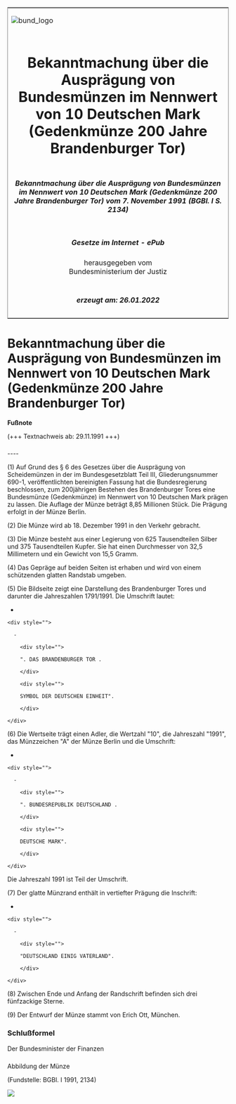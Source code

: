 <span id="DECKBLATT.html"></span>

<table border="0" frame="border" width="100%">

<tr valign="top">

<td align="left">

![bund\_logo](BfJ_2021_Web_de_de.gif)

</td>

<td align="right">

 

</td>

</tr>

<tr align="center" valign="middle">

<td colspan="2">

# Bekanntmachung über die Ausprägung von Bundesmünzen im Nennwert von 10 Deutschen Mark (Gedenkmünze 200 Jahre Brandenburger Tor)

</td>

</tr>

<tr align="center" valign="middle">

<td colspan="2">

##### Bekanntmachung über die Ausprägung von Bundesmünzen im Nennwert von 10 Deutschen Mark (Gedenkmünze 200 Jahre Brandenburger Tor) vom 7. November 1991 (BGBl. I S. 2134)

</td>

</tr>

<tr align="center" valign="middle">

<td colspan="2">

  
  

##### Gesetze im Internet - ePub  
  
herausgegeben vom  
Bundesministerium der Justiz

</td>

</tr>

<tr align="center" valign="bottom">

<td colspan="2">

  
  

##### erzeugt am: 26.01.2022

</td>

</tr>

</table>

<span id="BJNR021340991.html"></span>

# Bekanntmachung über die Ausprägung von Bundesmünzen im Nennwert von 10 Deutschen Mark (Gedenkmünze 200 Jahre Brandenburger Tor)

<div>

  
**Fußnote**

<div class="jnhtml">

<div>

<div class="jurAbsatz">

(+++ Textnachweis ab: 29.11.1991 +++)

</div>

</div>

</div>

</div>

<span id="BJNR021340991BJNE000100307.html"></span>

###   
\----

<div>

<div class="jnhtml">

<div>

<div class="jurAbsatz">

(1) Auf Grund des § 6 des Gesetzes über die Ausprägung von Scheidemünzen
in der im Bundesgesetzblatt Teil III, Gliederungsnummer 690-1,
veröffentlichten bereinigten Fassung hat die Bundesregierung
beschlossen, zum 200jährigen Bestehen des Brandenburger Tores eine
Bundesmünze (Gedenkmünze) im Nennwert von 10 Deutschen Mark prägen zu
lassen. Die Auflage der Münze beträgt 8,85 Millionen Stück. Die Prägung
erfolgt in der Münze Berlin.

</div>

<div class="jurAbsatz">

(2) Die Münze wird ab 18. Dezember 1991 in den Verkehr gebracht.

</div>

<div class="jurAbsatz">

(3) Die Münze besteht aus einer Legierung von 625 Tausendteilen Silber
und 375 Tausendteilen Kupfer. Sie hat einen Durchmesser von 32,5
Millimetern und ein Gewicht von 15,5 Gramm.

</div>

<div class="jurAbsatz">

(4) Das Gepräge auf beiden Seiten ist erhaben und wird von einem
schützenden glatten Randstab umgeben.

</div>

<div class="jurAbsatz">

(5) Die Bildseite zeigt eine Darstellung des Brandenburger Tores und
darunter die Jahreszahlen 1791/1991. Die Umschrift lautet:

  - 
    
    <div style="">
    
      - 
        
        <div style="">
        
        ". DAS BRANDENBURGER TOR .
        
        </div>
        
        <div style="">
        
        SYMBOL DER DEUTSCHEN EINHEIT".
        
        </div>
    
    </div>

</div>

<div class="jurAbsatz">

(6) Die Wertseite trägt einen Adler, die Wertzahl "10", die Jahreszahl
"1991", das Münzzeichen "A" der Münze Berlin und die Umschrift:

  - 
    
    <div style="">
    
      - 
        
        <div style="">
        
        ". BUNDESREPUBLIK DEUTSCHLAND .
        
        </div>
        
        <div style="">
        
        DEUTSCHE MARK".
        
        </div>
    
    </div>

Die Jahreszahl 1991 ist Teil der Umschrift.

</div>

<div class="jurAbsatz">

(7) Der glatte Münzrand enthält in vertiefter Prägung die Inschrift:

  - 
    
    <div style="">
    
      - 
        
        <div style="">
        
        "DEUTSCHLAND EINIG VATERLAND".
        
        </div>
    
    </div>

</div>

<div class="jurAbsatz">

(8) Zwischen Ende und Anfang der Randschrift befinden sich drei
fünfzackige Sterne.

</div>

<div class="jurAbsatz">

(9) Der Entwurf der Münze stammt von Erich Ott, München.

</div>

</div>

</div>

</div>

<span id="BJNR021340991BJNE000200307.html"></span>

### Schlußformel  

<div>

<div class="jnhtml">

<div>

<div class="jurAbsatz">

<span class="SP">Der Bundesminister der Finanzen</span>

</div>

</div>

</div>

</div>

<span id="BJNR021340991BJNE000300307.html"></span>

###   
Abbildung der Münze

<div>

<div class="jnhtml">

<div>

<div class="jurAbsatz">

<div class="kommentar_Fundstelle">

  
(Fundstelle: BGBl. I 1991, 2134)

</div>

  
  
![](bgbl1_1991_j2134_0010.jpeg)  
  

</div>

</div>

</div>

</div>

